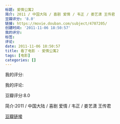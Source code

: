 ```yaml
---
标题: 爱情公寓2
简介: 2011 / 中国大陆 / 喜剧 爱情 / 韦正 / 娄艺潇 王传君
豆瓣评分: '8.0'
链接: https://movie.douban.com/subject/4707205/
创建时间: '2011-11-06 18:50:57'
我的评分:
标签:
评论:
date: 2011-11-06 18:50:57
title: 看了电影 - 爱情公寓2
tags: [电影]
categories: []
---
```


我的评分:

我的评论:

豆瓣评分:8.0

简介:2011 / 中国大陆 / 喜剧 爱情 / 韦正 / 娄艺潇 王传君

[豆瓣链接](https://movie.douban.com/subject/4707205/)

